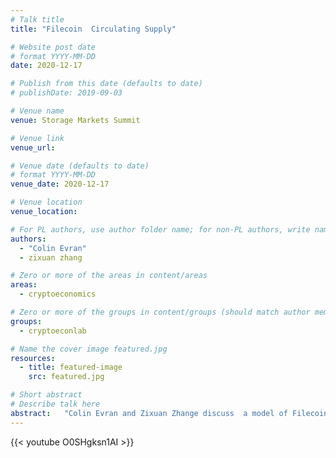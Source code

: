 ```yaml
---
# Talk title
title: "Filecoin  Circulating Supply"

# Website post date
# format YYYY-MM-DD
date: 2020-12-17

# Publish from this date (defaults to date)
# publishDate: 2019-09-03

# Venue name
venue: Storage Markets Summit 

# Venue link
venue_url:

# Venue date (defaults to date)
# format YYYY-MM-DD
venue_date: 2020-12-17

# Venue location
venue_location:

# For PL authors, use author folder name; for non-PL authors, write name as in paper within ""
authors:
  - "Colin Evran"
  - zixuan zhang

# Zero or more of the areas in content/areas
areas:
  - cryptoeconomics

# Zero or more of the groups in content/groups (should match author membership)
groups:
  - cryptoeconlab

# Name the cover image featured.jpg
resources:
  - title: featured-image
    src: featured.jpg

# Short abstract
# Describe talk here
abstract:   "Colin Evran and Zixuan Zhange discuss  a model of Filecoin circulating supply. "
---
```



{{< youtube O0SHgksn1AI >}}
